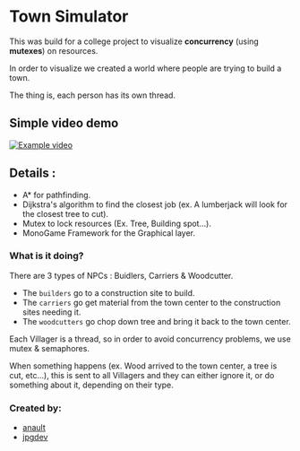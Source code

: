 # Town Simulator

This was build for a college project to visualize **concurrency** (using **mutexes**) on resources.

In order to visualize we created a world where people are trying to build a town.

The thing is, each person has its own thread.

## Simple video demo

[![Example video](http://img.youtube.com/vi/mUYJyfuIRsA/0.jpg)](http://www.youtube.com/watch?v=mUYJyfuIRsA)

## Details :
- A* for pathfinding.
- Dijkstra's algorithm to find the closest job (ex. A lumberjack will look for the closest tree to cut).
- Mutex to lock resources (Ex. Tree, Building spot...).
- MonoGame Framework for the Graphical layer.

### What is it doing?

There are 3 types of NPCs : Buidlers, Carriers & Woodcutter.

- The `builders` go to a construction site to build.
- The `carriers` go get material from the town center to the construction sites needing it.
- The `woodcutters` go chop down tree and bring it back to the town center.

Each Villager is a thread, so in order to avoid concurrency problems, we use mutex & semaphores.

When something happens (ex. Wood arrived to the town center, a tree is cut, etc...), 
this is sent to all Villagers and they can either ignore it, or do something about it, depending on their type. 

   
### Created by:
- [anault](https://github.com/anault) 
- [jpgdev](https://github.com/jpgdev)



